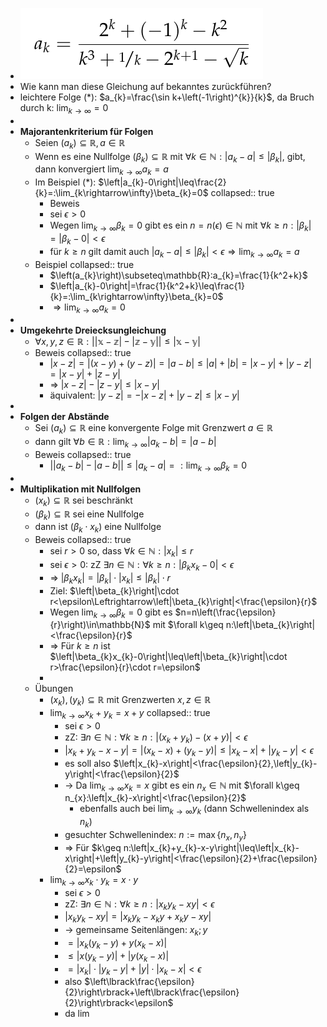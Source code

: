 - ![image.png](../assets/image_1745495606873_0.png)
- Wie kann man diese Gleichung auf bekanntes zurückführen?
- leichtere Folge (*): $a_{k}=\frac{\sin k+\left(-1\right)^{k}}{k}$, da Bruch durch k: $\lim_{k\rightarrow\infty}=0$
-
- **Majorantenkriterium für Folgen**
	- Seien $\left(a_{k}\right)\subseteq\mathbb{R},a\in\mathbb{R}$
	- Wenn es eine Nullfolge $\left(\beta_{k}\right)\subseteq\mathbb{R}$ mit $\forall k\in\mathbb{N}:\left|a_{k}-a\right|\leq\left|\beta_{k}\right|$, gibt, dann konvergiert $\lim_{k\rightarrow\infty}a_{k}=a$
	- Im Beispiel (*): $\left|a_{k}-0\right|\leq\frac{2}{k}=:\lim_{k\rightarrow\infty}\beta_{k}=0$
	  collapsed:: true
		- Beweis
		- sei $\epsilon>0$
		- Wegen $\lim_{k\rightarrow\infty}\beta_{k}=0$ gibt es ein $n=n\left(\epsilon\right)\in\mathbb{N}$ mit $\forall k\geq n:\left|\beta_{k}\right|=\left|\beta_{k}-0\right|<\epsilon$
		- für $k\geq n$ gilt damit auch $\left|a_{k}-a\right|\leq\left|\beta_{k}\right|<\epsilon\Rightarrow\lim_{k\rightarrow\infty}a_{k}=a$
	- Beispiel
	  collapsed:: true
		- $\left(a_{k}\right)\subseteq\mathbb{R}:a_{k}=\frac{1}{k^2+k}$
		- $\left|a_{k}-0\right|=\frac{1}{k^2+k}\leq\frac{1}{k}=:\lim_{k\rightarrow\infty}\beta_{k}=0$
		- $\Rightarrow\lim_{k\rightarrow\infty}a_{k}=0$
-
- **Umgekehrte Dreiecksungleichung**
	- $\forall x,y,z\in\mathbb{R:\left|\left|x-z\right|-\left|z-y\right|\right|\leq\left|x-y\right|}$
	- Beweis
	  collapsed:: true
		- $\left|x-z\right|=\left|\left(x-y\right)+\left(y-z\right)\right|=\left|a-b\right|\leq\left|a\right|+\left|b\right|=\left|x-y\right|+\left|y-z\right|=\left|x-y\right|+\left|z-y\right|$
		- => $\left|x-z\right|-\left|z-y\right|\leq\left|x-y\right|$
		- äquivalent: $\left|y-z\right|=-\left|x-z\right|+\left|y-z\right|\leq\left|x-y\right|$
-
- **Folgen der Abstände**
	- Sei $\left(a_{k}\right)\subseteq\mathbb{R}$ eine konvergente Folge mit Grenzwert $a\in\mathbb{R}$
	- dann gilt $\forall b\in\mathbb{R}:\lim_{k\rightarrow\infty}\left|a_{k}-b\right|=\left|a-b\right|$
	- Beweis
	  collapsed:: true
		- $\left|\left|a_{k}-b\right|-\left|a-b\right|\right|\leq\left|a_{k}-a\right|=:\lim_{k\rightarrow\infty}\beta_{k}=0$
-
- **Multiplikation mit Nullfolgen**
	- $\left(x_{k}\right)\subseteq\mathbb{R}$ sei beschränkt
	- $\left(\beta_{k}\right)\subseteq\mathbb{R}$ sei eine Nullfolge
	- dann ist $\left(\beta_{k}\cdot x_{k}\right)$ eine Nullfolge
	- Beweis
	  collapsed:: true
		- sei $r>0$ so, dass $\forall k\in\mathbb{N}:\left|x_{k}\right|\leq r$
		- sei $\epsilon>0$: zZ $\exists n\in\mathbb{N}:\forall k\geq n:\left|\beta_{k}x_{k}-0\right|<\epsilon$
		- => $\left|\beta_{k}x_{k}\right|=\left|\beta_{k}\right|\cdot\left|x_{k}\right|\leq\left|\beta_{k}\right|\cdot r$
		- Ziel: $\left|\beta_{k}\right|\cdot r<\epsilon\Leftrightarrow\left|\beta_{k}\right|<\frac{\epsilon}{r}$
		- Wegen $\lim_{k\rightarrow\infty}\beta_{k}=0$ gibt es $n=n\left(\frac{\epsilon}{r}\right)\in\mathbb{N}$ mit $\forall k\geq n:\left|\beta_{k}\right|<\frac{\epsilon}{r}$
		- => Für $k\geq n$ ist $\left|\beta_{k}x_{k}-0\right|\leq\left|\beta_{k}\right|\cdot r>\frac{\epsilon}{r}\cdot r=\epsilon$
		-
	- Übungen
		- $\left(x_{k}\right),\left(y_{k}\right)\subseteq\mathbb{R}$ mit Grenzwerten $x,z\in\mathbb{R}$
		- $\lim_{k\rightarrow\infty}x_{k}+y_{k}=x+y$
		  collapsed:: true
			- sei $\epsilon>0$
			- zZ: $\exists n\in\mathbb{N}:\forall k\geq n:\left|\left(x_{k}+y_{k}\right)-\left(x+y\right)\right|<\epsilon$
			- $\left|x_{k}+y_{k}-x-y\right|=\left|\left(x_{k}-x\right)+\left(y_{k}-y\right)\right|\leq\left|x_{k}-x\right|+\left|y_{k}-y\right|<\epsilon$
			- es soll also $\left|x_{k}-x\right|<\frac{\epsilon}{2},\left|y_{k}-y\right|<\frac{\epsilon}{2}$
			- -> Da $\lim_{k\rightarrow\infty}x_{k}=x$ gibt es ein $n_{x}\in\mathbb{N}$ mit $\forall k\geq n_{x}:\left|x_{k}-x\right|<\frac{\epsilon}{2}$
				- ebenfalls auch bei $\lim_{k\rightarrow\infty}y_{k}$ (dann Schwellenindex als $n_{k}$)
			- gesuchter Schwellenindex: $n:=\max\left\lbrace n_{x},n_{y}\right\rbrace$
			- => Für $k\geq n:\left|x_{k}+y_{k}-x-y\right|\leq\left|x_{k}-x\right|+\left|y_{k}-y\right|<\frac{\epsilon}{2}+\frac{\epsilon}{2}=\epsilon$
		- $\lim_{k\rightarrow\infty}x_{k}\cdot y_{k}=x\cdot y$
			- sei $\epsilon>0$
			- zZ: $\exists n\in\mathbb{N}:\forall k\geq n:\left|x_{k}y_{k}-xy\right|<\epsilon$
			- $\left|x_{k}y_{k}-xy\right|=\left|x_{k}y_{k}-x_{k}y+x_{k}y-xy\right|$
			- -> gemeinsame Seitenlängen: $x_{k};y$
			- $=\left|x_{k}\left(y_{k}-y\right)+y\left(x_{k}-x\right)\right|$
			- $\leq\left|x\left(y_{k}-y\right)\right|+\left|y\left(x_{k}-x\right)\right|$
			- $=\left|x_{k}\right|\cdot\left|y_{k}-y\right|+\left|y\right|\cdot\left|x_{k}-x\right|<\epsilon$
			- also $\left\lbrack\frac{\epsilon}{2}\right\rbrack+\left\lbrack\frac{\epsilon}{2}\right\rbrack<\epsilon$
			- da $\lim$